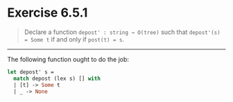 # Exercise 6.5.1

> Declare a function `depost' : string → O(tree)` such that `depost'(s) = Some t` if and only if `post(t) = s`.

---

The following function ought to do the job:
```ocaml
let depost' s =
  match depost (lex s) [] with
  | [t] -> Some t
  | _ -> None
```
